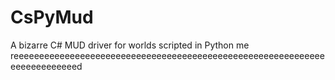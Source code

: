 # CsPyMud
A bizarre C# MUD driver for worlds scripted in Python 
me
reeeeeeeeeeeeeeeeeeeeeeeeeeeeeeeeeeeeeeeeeeeeeeeeeeeeeeeeeeeeeeeeeeeeeeeeeed